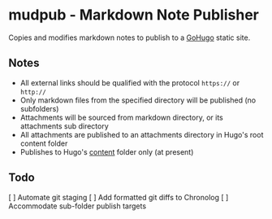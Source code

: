 # mudpub - Markdown Note Publisher
Copies and modifies markdown notes to publish to a [GoHugo](https://gohugo.io) static site.

## Notes
- All external links should be qualified with the protocol `https://` or `http://`
- Only markdown files from the specified directory will be published (no subfolders)
- Attachments will be sourced from markdown directory, or its attachments sub directory
- All attachments are published to an attachments directory in Hugo's root content folder
- Publishes to Hugo's [content](https://gohugo.io/content-management/organization/) folder only (at present)

## Todo
[ ] Automate git staging
[ ] Add formatted git diffs to Chronolog
[ ] Accommodate sub-folder publish targets
